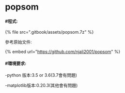 # popsom

#### \#程式:

{% file src=".gitbook/assets/popsom.7z" %}

參考原始文件:

{% embed url="https://github.com/njali2001/popsom" %}

#### \#環境要求:

-python 版本:3.5 or 3.6\(3.7會有問題\)

-matplotlib版本:0.20.3\(其他會有問題\)





